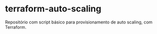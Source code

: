 # terraform-auto-scaling
Repositório com script básico para provisionamento de auto scaling, com Terraform.
